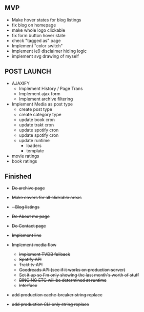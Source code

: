 ## MVP
- Make hover states for blog listings
- fix blog on homepage
- make whole logo clickable
- fix form button hover state
- check "tagged as" page
- Implement "color switch"
- implement ie9 disclaimer hiding logic
- implement svg drawing of myself

## POST LAUNCH
- AJAXIFY
  - Implement History / Page Trans
  - Implement ajax form
  - Implement archive filtering
- Implement Media as post type
  - create post type
  - create category type
  - update book cron
  - update trakt cron
  - update spotify cron
  - update spotify cron
  - update runtime
    - loaders
    - template
- movie ratings
- book ratings



## Finished
- ~~Do archive page~~
- ~~Make covers for all clickable areas~~
- ~~- Blog listings~~
- ~~Do About me page~~
- ~~Do Contact page~~
- ~~Implement line~~

- ~~Implement media flow~~
  - ~~Implement TVDB fallback~~
  - ~~Spotify API~~
  - ~~Trakt.tv API~~
  - ~~Goodreads API (see if it works on production server)~~
  - ~~Set it up so I'm only showing the last month's worth of stuff~~
  - ~~BINGING ETC will be determined at runtime~~
  - ~~Interface~~
- ~~add production cache-breaker string replace~~
- ~~add production CLI only string replace~~

